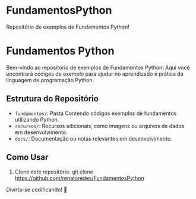 # FundamentosPython
Repositório de exemplos de Fundamentos Python!

# Fundamentos Python

Bem-vindo ao repositório de exemplos de Fundamentos Python! Aqui você encontrará códigos de exemplo para ajudar no aprendizado e prática da linguagem de programação Python.

## Estrutura do Repositório

- `fundamentos/`: Pasta Contendo códigos exemplos de fundamentos utilizando Python.
- `recursos/`: Recursos adicionais, como imagens ou arquivos de dados em desenvolvimento.
- `docs/`: Documentação ou notas relevantes em desenvolvimento.

## Como Usar

1. Clone este repositório:
   git clone https://github.com/renatoredes/FundamentosPython
   
Divirta-se codificando! 🚀